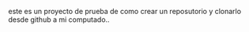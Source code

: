 este es un proyecto de prueba de como crear un reposutorio y clonarlo  desde github a mi computado..
